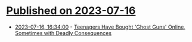 # [Published on 2023-07-16](index.md)

* [2023-07-16, 16:34:00](https://yro.slashdot.org/story/23/07/15/035246/teenagers-have-bought-ghost-guns-online-sometimes-with-deadly-consequences?utm_source=rss1.0mainlinkanon&utm_medium=feed) - [Teenagers Have Bought 'Ghost Guns' Online, Sometimes with Deadly Consequences](https://yro.slashdot.org/story/23/07/15/035246/teenagers-have-bought-ghost-guns-online-sometimes-with-deadly-consequences?utm_source=rss1.0mainlinkanon&utm_medium=feed)
